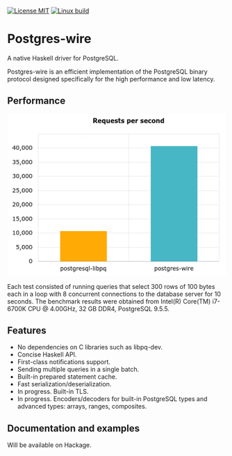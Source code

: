 [![License MIT][badge-license]][license]
[![Linux build][badge-travis]][travis]
# Postgres-wire
A native Haskell driver for PostgreSQL.

Postgres-wire is an efficient implementation of the PostgreSQL binary protocol
designed specifically for the high performance and low latency.

## Performance ##

![Requests](.images/requests.png)

Each test consisted of running queries that select 300 rows of 100 bytes each in a loop with 8 concurrent connections to the database server for 10 seconds. The benchmark results were obtained from Intel(R) Core(TM) i7-6700K CPU @ 4.00GHz, 32 GB DDR4, PostgreSQL 9.5.5.

## Features ##
* No dependencies on C libraries such as libpq-dev.
* Concise Haskell API.
* First-class notifications support.
* Sending multiple queries in a single batch.
* Built-in prepared statement cache.
* Fast serialization/deserialization.
* In progress. Built-in TLS.
* In progress. Encoders/decoders for built-in PostgreSQL types and advanced types: arrays, ranges, composites.

## Documentation and examples
Will be available on Hackage.


[badge-travis]: https://img.shields.io/travis/postgres-haskell/postgres-wire.svg
[travis]: https://travis-ci.org/postgres-haskell/postgres-wire
[badge-license]: https://img.shields.io/badge/license-MIT-blue.svg?dummy
[license]: https://github.com/postgres-haskell/postgres-wire/blob/master/LICENSE
